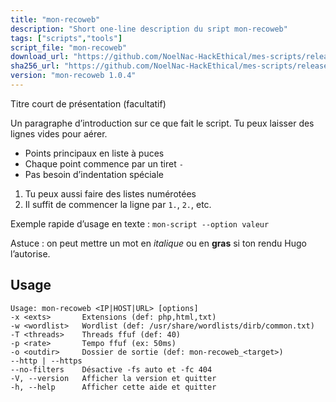 ```yaml
---
title: "mon-recoweb"
description: "Short one-line description du sript mon-recoweb"
tags: ["scripts","tools"]
script_file: "mon-recoweb"
download_url: "https://github.com/NoelNac-HackEthical/mes-scripts/releases/download/r-2025-10-07-1740/mon-recoweb"
sha256_url: "https://github.com/NoelNac-HackEthical/mes-scripts/releases/download/r-2025-10-07-1740/mon-recoweb.sha256"
version: "mon-recoweb 1.0.4"
---
```


Titre court de présentation (facultatif)

Un paragraphe d’introduction sur ce que fait le script.
Tu peux laisser des lignes vides pour aérer.

- Points principaux en liste à puces
- Chaque point commence par un tiret `-`
- Pas besoin d’indentation spéciale

1. Tu peux aussi faire des listes numérotées
2. Il suffit de commencer la ligne par `1.`, `2.`, etc.

Exemple rapide d’usage en texte :
`mon-script --option valeur`

Astuce : on peut mettre un mot en *italique* ou en **gras** si ton rendu Hugo l’autorise.

## Usage

```
Usage: mon-recoweb <IP|HOST|URL> [options]
-x <exts>       Extensions (def: php,html,txt)
-w <wordlist>   Wordlist (def: /usr/share/wordlists/dirb/common.txt)
-T <threads>    Threads ffuf (def: 40)
-p <rate>       Tempo ffuf (ex: 50ms)
-o <outdir>     Dossier de sortie (def: mon-recoweb_<target>)
--http | --https
--no-filters    Désactive -fs auto et -fc 404
-V, --version   Afficher la version et quitter
-h, --help      Afficher cette aide et quitter
```
